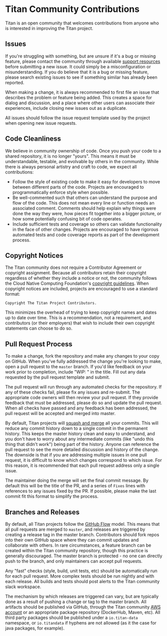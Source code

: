 # Titan Community Contributions

Titan is an open community that welcomes contributions from anyone who is
interested in improving the Titan project.

## Issues

If you're struggling with something, but are unsure if it's a bug or missing
feature, please contact the community through available [support
resources](SUPPORT.md) before submitting a new issue. It could simply be a
misconfiguration or misunderstanding. If you do believe that it is a bug or
missing feature, please search existing issues to see if something similar has
already been reported.

When making a change, it is always recommended to first file an issue that
describes the problem or feature being added. This creates a space for
dialog and discussion, and a place where other users can associate their
experiences, include closing new issues out as a duplicate.

All issues should follow the issue request template used by the project when
opening new issue requests.

## Code Cleanliness

We believe in community ownership of code. Once you push your code to a shared
repository, it is no longer "yours". This means it must be understandable,
testable, and evolvable by others in the community. While there is always
personal artistry and craft to code, we expect all contributions:

   * Follow the style of existing code to make it easy for developers to move
     between different parts of the code. Projects are encouraged to
     programmatically enforce style when possible.
   * Be well-commented such that others can understand the purpose and flow
     of the code. This does not mean every line or function needs an associated
     comment. Comments should help explain why things were done the way they
     were, how pieces fit together into a bigger picture, or how some
     potentially confusing bit of code operates.
   * Include sufficient tests and coverage so others can validate functionality
     in the face of other changes. Projects are encouraged to have rigorous
     automated tests and code coverage reports as part of the development
     process.

## Copyright Notices

The Titan community does not require a Contributor Agreement or copyright
assignment. Because all contributors retain their copyright regardless of
whether they include a notice or not, the community follows the Cloud
Native Computing Foundation's [copyright guidelines](https://github.com/cncf/foundation/blob/master/copyright-notices.md).
When copyright notices are included, projects are encouraged to use a standard
format:

```
Copyright The Titan Project Contributors.
```

This minimizes the overhead of trying to keep copyright names and dates up
to date over time. This is a recommendation, not a requirement, and contributors
(or their employers) that wish to include their own copyright statements can
choose to do so.

## Pull Request Process

To make a change, fork the repository and make any changes to your copy on
GitHub. When you've fully addressed the change you're looking to make,
open a pull request to the `master` branch. If you'd like feedback on
your work prior to completion, include "WIP: " in the title. Fill out any data
requested by the pull request template and submit.

The pull request will run through any automated checks for the repository. If
any of these checks fail, please fix any issues and re-submit. The appropriate
code owners will then review your pull request. If they provide feedback that
must be addressed, please do so and update the pull request. When all checks
have passed and any feedback has been addressed, the pull request will be
accepted and merged into master.

By default, Titan projects will [squash and merge](https://help.github.com/en/articles/about-pull-request-merges)
all your commits. This will reduce any commit history down to a single commit
in the permanent history. This keeps the master history clean and easy to
understand, and you don't have to worry about any intermediate commits (like
"undo this thing that didn't work") being part of the history. Anyone can
reference the pull request to see the more detailed discussion and history
of the change. The downside is that if you are addressing multiple issues in one
pull request, it is difficult to know which changes correspond to which issue.
For this reason, it is recommended that each pull request address only a single
issue.

The maintainer doing the merge will set the final commit message. By default
this will be the title of the PR, and a series of `Fixes` lines with references
to any issues fixed by the PR. If possible, please make the last commit fit
this format to simplify the process.

## Branches and Releases

By default, all Titan projects follow the [GitHub Flow](https://guides.github.com/introduction/flow/)
model. This means that all pull requests are merged to `master`, and releases
are triggered by creating a release tag in the master branch. Contributors
should fork repos into their own GitHub space where they can commit updates
and collaborate with others. In rare circumstances, a feature branch can
be created within the Titan community repository, though this practice is
generally discouraged. The master branch is protected - no one can directly
push to the branch, and only maintainers can accept pull requests.

Any "fast" checks (style, build, unit tests, etc) should be automatically run
for each pull request. More complex tests should be run nightly and with each
release. All builds and tests should post alerts to the Titan community slack
workspace.

The mechanism by which releases are triggered can vary, but are typically
done as a result of pushing a change or tag to the master branch.
All artifacts should be published via GitHub, through the Titan
community [AWS account](https://github.com/titan-data/community-aws) or an
appropriate package repository (DockerHub, Maven, etc). All third party
packages should be published under a `io.titan-data` namespace, or
`io.titandata` if hyphens are not allowed (as it the case for java
packages, for example).
